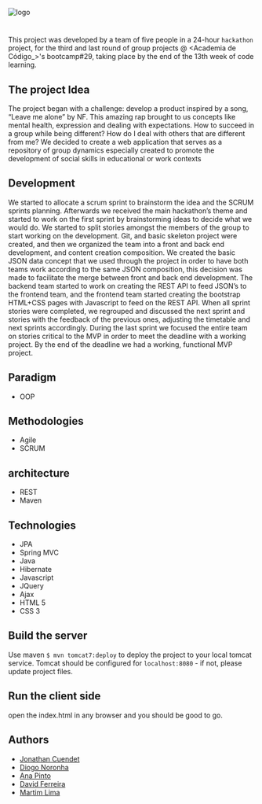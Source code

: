 ![logo](/client/img/logo.png?raw=true "logo")

#
This project was developed by a team of five people in a 24-hour `hackathon` project, for the third and last round of group projects @ <Academia de Código_>'s bootcamp#29, taking place by the end of the 13th week of code learning.

## The project Idea
The project began with a challenge: develop a product inspired by a song, “Leave me alone” by NF. This amazing rap brought to us concepts like mental health, expression and dealing with expectations. 
How to succeed in a group while being different? How do I deal with others that are different from me? 
We decided to create a web application that serves as a repository of group dynamics especially created to promote the development of social skills in educational or work contexts

## Development
We started to allocate a scrum sprint to brainstorm the idea and the SCRUM sprints planning.
Afterwards we received the main hackathon’s theme and started to work on the first sprint by brainstorming ideas to decide what we would do.
We started to split stories amongst the members of the group to start working on the development. Git, and basic skeleton project were created, and then we organized the team into a front and back end development, and content creation composition.
We created the basic JSON data concept that we used through the project in order to have both teams work according to the same JSON composition, this decision was made to facilitate the merge between front and back end development.
The backend team started to work on creating the REST API to feed JSON’s to the frontend team, and the frontend team started creating the bootstrap HTML+CSS pages with Javascript to feed on the REST API.
When all sprint stories were completed, we regrouped and discussed the next sprint and stories with the feedback of the previous ones, adjusting the timetable and next sprints accordingly.
During the last sprint we focused the entire team on stories critical to the MVP in order to meet the deadline with a working project.
By the end of the deadline we had a working, functional MVP project.




## Paradigm
- OOP

## Methodologies
- Agile
- SCRUM

## architecture
- REST
- Maven

## Technologies
- JPA
- Spring MVC
- Java
- Hibernate
- Javascript
- JQuery
- Ajax
- HTML 5
- CSS 3

## Build the server
Use maven `$ mvn tomcat7:deploy` to deploy the project to your local tomcat service.
Tomcat should be configured for `localhost:8080` - if not, please update project files.

## Run the client side
open the index.html in any browser and you should be good to go.

## Authors
- [Jonathan Cuendet](https://github.com/JOCuendet)
- [Diogo Noronha](https://github.com/dkn157)
- [Ana Pinto](https://github.com/AnaCastanheira)
- [David Ferreira](https://github.com/Davidrsferreira)
- [Martim Lima](https://gitlab.com/mdLima0)



